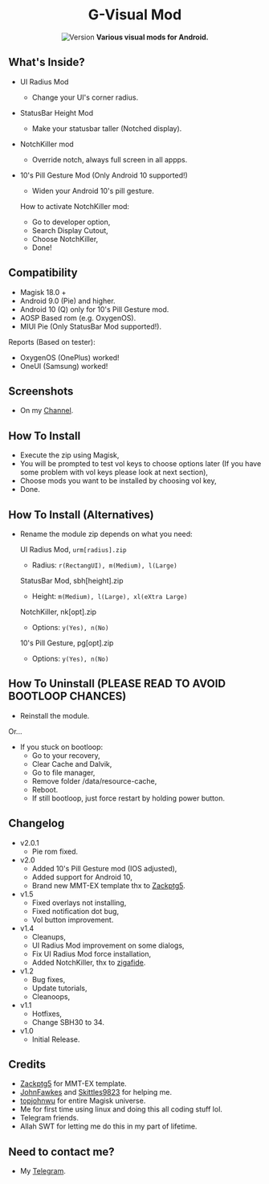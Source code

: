 <h1 align="center">G-Visual Mod</h1>

<div align="center">
  <img src="https://img.shields.io/badge/Version-v2.0.1-green.svg?longCache=true&style=popout-round"
  alt="Version" />
  <strong>Various visual mods for Android.</strong>
</div>

## What's Inside?
- UI Radius Mod
  - Change your UI's corner radius.
- StatusBar Height Mod
  - Make your statusbar taller (Notched display).
- NotchKiller mod
  - Override notch, always full screen in all appps.
- 10's Pill Gesture Mod (Only Android 10 supported!)
  - Widen your Android 10's pill gesture.
  
  How to activate NotchKiller mod:
  - Go to developer option,
  - Search Display Cutout,
  - Choose NotchKiller,
  - Done!
  
## Compatibility
- Magisk 18.0 +
- Android 9.0 (Pie) and higher.
- Android 10 (Q) only for 10's Pill Gesture mod.
- AOSP Based rom (e.g. OxygenOS).
- MIUI Pie (Only StatusBar Mod supported!).

Reports (Based on tester):
- OxygenOS (OnePlus) worked!
- OneUI (Samsung) worked!

## Screenshots
- On my <a href="https://t.me/tzupdates">Channel</a>.

## How To Install
- Execute the zip using Magisk,
- You will be prompted to test vol keys to choose options later (If you have some problem with vol keys please look at next section),
- Choose mods you want to be installed by choosing vol key,
- Done.

## How To Install (Alternatives)
- Rename the module zip depends on what you need:

  UI Radius Mod, <code>urm[radius].zip</code>
  - Radius: <code>r(RectangUI), m(Medium), l(Large)</code>

  StatusBar Mod, sbh[height].zip</code>
  - Height: <code>m(Medium), l(Large), xl(eXtra Large)</code>

  NotchKiller, nk[opt].zip</code>
  - Options: <code>y(Yes), n(No)</code>
  
  10's Pill Gesture, pg[opt].zip</code>
  - Options: <code>y(Yes), n(No)</code>

## How To Uninstall (PLEASE READ TO AVOID BOOTLOOP CHANCES)
- Reinstall the module.

Or...

- If you stuck on bootloop:
  - Go to your recovery,
  - Clear Cache and Dalvik,
  - Go to file manager,
  - Remove folder /data/resource-cache,
  - Reboot.
  - If still bootloop, just force restart by holding power button.

## Changelog
- v2.0.1
  - Pie rom fixed.
- v2.0
  - Added 10's Pill Gesture mod (IOS adjusted),
  - Added support for Android 10,
  - Brand new MMT-EX template thx to <a href="https://github.com/Zackptg5">Zackptg5</a>.
- v1.5
  - Fixed overlays not installing,
  - Fixed notification dot bug,
  - Vol button improvement.
- v1.4
  - Cleanups,
  - UI Radius Mod improvement on some dialogs,
  - Fix UI Radius Mod force installation,
  - Added NotchKiller, thx to <a href="https://github.com/zigafide">zigafide</a>.
- v1.2
  - Bug fixes,
  - Update tutorials,
  - Cleanoops,
- v1.1
  - Hotfixes,
  - Change SBH30 to 34.
- v1.0
  - Initial Release.

## Credits
- <a href="https://github.com/Zackptg5">Zackptg5</a> for MMT-EX template.
- <a href="https://github.com/JohnFawkes">JohnFawkes</a> and <a href="https://github.com/skittles9823">Skittles9823</a> for helping me.
- <a href="https://github.com/topjohnwu">topjohnwu</a> for entire Magisk universe.
- Me for first time using linux and doing this all coding stuff lol.
- Telegram friends.
- Allah SWT for letting me do this in my part of lifetime.

## Need to contact me?
- My <a href="https://t.me/Gnonymous7">Telegram</a>.
